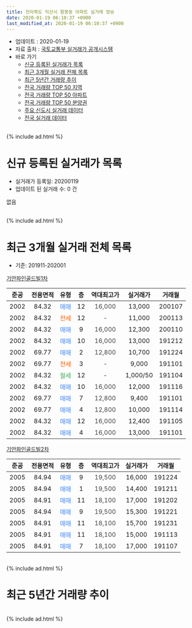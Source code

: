 ```yaml
---
title: 전라북도 익산시 팔봉동 아파트 실거래 정보
date: 2020-01-19 06:10:37 +0900
last_modified_at: 2020-01-19 06:10:37 +0900
---
```


* 업데이트 : 2020-01-19
* 자료 출처 : [국토교통부 실거래가 공개시스템](http://rt.molit.go.kr)
* 바로 가기
    * [신규 등록된 실거래가 목록](#신규-등록된-실거래가-목록)
    * [최근 3개월 실거래 전체 목록](#최근-3개월-실거래-전체-목록)
    * [최근 5년간 거래량 추이](#최근-5년간-거래량-추이)
    * [전국 거래량 TOP 50 지역](https://apt-info.github.io/apt-trade-info/최근-3개월-전국에서-가장-거래가-많이-발생한-지역)
    * [전국 거래량 TOP 50 아파트](https://apt-info.github.io/apt-trade-info/최근-3개월-전국에서-가장-거래가-많이-발생한-아파트)
    * [전국 거래량 TOP 50 분양권](https://apt-info.github.io/apt-trade-info/최근-3개월-전국에서-가장-거래가-많이-발생한-분양권)
    * [주요 신도시 실거래 데이터](https://apt-info.github.io/apt-trade-info/주요-신도시)
    * [전국 실거래 데이터](https://apt-info.github.io/apt-trade-info/전국)
<br>
{% include ad.html %}
<br>

# 신규 등록된 실거래가 목록
* 실거래가 등록일: 20200119
* 업데이트 된 실거래 수: 0 건

없음

<br>
{% include ad.html %}
<br>

# 최근 3개월 실거래 전체 목록
* 기준: 201911-202001


[기안파인골드빌1차](https://search.naver.com/search.naver?query=%EC%A0%84%EB%9D%BC%EB%B6%81%EB%8F%84+%EC%9D%B5%EC%82%B0%EC%8B%9C+%ED%8C%94%EB%B4%89%EB%8F%99+%EA%B8%B0%EC%95%88%ED%8C%8C%EC%9D%B8%EA%B3%A8%EB%93%9C%EB%B9%8C1%EC%B0%A8)

|준공|전용면적|유형|층|역대최고가|실거래가|거래월|
|:---:|:---:|:---:|:---:|:---:|:---:|:---:|
|2002|84.32|<span style="color:#4285f3">매매</span>|12|<span style="color:#444444">16,000</span>|13,000|200107|
|2002|84.32|<span style="color:#ff5a00">전세</span>|12|<span style="color:#444444">-</span>|11,000|200113|
|2002|84.32|<span style="color:#4285f3">매매</span>|9|<span style="color:#444444">16,000</span>|12,300|200110|
|2002|84.32|<span style="color:#4285f3">매매</span>|10|<span style="color:#444444">16,000</span>|13,000|191212|
|2002|69.77|<span style="color:#4285f3">매매</span>|2|<span style="color:#444444">12,800</span>|10,700|191224|
|2002|69.77|<span style="color:#ff5a00">전세</span>|3|<span style="color:#444444">-</span>|9,000|191101|
|2002|84.32|<span style="color:#34a853">월세</span>|12|<span style="color:#444444">-</span>|1,000/50|191104|
|2002|84.32|<span style="color:#4285f3">매매</span>|10|<span style="color:#444444">16,000</span>|12,000|191116|
|2002|69.77|<span style="color:#4285f3">매매</span>|7|<span style="color:#444444">12,800</span>|9,400|191101|
|2002|69.77|<span style="color:#4285f3">매매</span>|4|<span style="color:#444444">12,800</span>|10,000|191114|
|2002|84.32|<span style="color:#4285f3">매매</span>|12|<span style="color:#444444">16,000</span>|12,400|191105|
|2002|84.32|<span style="color:#4285f3">매매</span>|4|<span style="color:#444444">16,000</span>|13,000|191101|

[기안파인골드빌2차](https://search.naver.com/search.naver?query=%EC%A0%84%EB%9D%BC%EB%B6%81%EB%8F%84+%EC%9D%B5%EC%82%B0%EC%8B%9C+%ED%8C%94%EB%B4%89%EB%8F%99+%EA%B8%B0%EC%95%88%ED%8C%8C%EC%9D%B8%EA%B3%A8%EB%93%9C%EB%B9%8C2%EC%B0%A8)

|준공|전용면적|유형|층|역대최고가|실거래가|거래월|
|:---:|:---:|:---:|:---:|:---:|:---:|:---:|
|2005|84.94|<span style="color:#4285f3">매매</span>|9|<span style="color:#444444">19,500</span>|16,000|191224|
|2005|84.94|<span style="color:#4285f3">매매</span>|1|<span style="color:#444444">19,500</span>|14,400|191211|
|2005|84.91|<span style="color:#4285f3">매매</span>|11|<span style="color:#444444">18,100</span>|17,000|191202|
|2005|84.94|<span style="color:#4285f3">매매</span>|9|<span style="color:#444444">19,500</span>|15,300|191221|
|2005|84.91|<span style="color:#4285f3">매매</span>|11|<span style="color:#444444">18,100</span>|15,700|191231|
|2005|84.91|<span style="color:#4285f3">매매</span>|11|<span style="color:#444444">18,100</span>|15,000|191113|
|2005|84.91|<span style="color:#4285f3">매매</span>|7|<span style="color:#444444">18,100</span>|17,000|191107|


<br>
{% include ad.html %}
<br>

# 최근 5년간 거래량 추이


<div style="width:100%;">
    <canvas id="deal_progress" height="200"></canvas>
</div>

<script>
new Chart(document.getElementById("deal_progress"), {
    type: 'line',
    data: {
        labels: ['201501','201502','201503','201504','201505','201506','201507','201508','201509','201510','201511','201512','201601','201602','201603','201604','201605','201606','201607','201608','201609','201610','201611','201612','201701','201702','201703','201704','201705','201706','201707','201708','201709','201710','201711','201712','201801','201802','201803','201804','201805','201806','201807','201808','201809','201810','201811','201812','201901','201902','201903','201904','201905','201906','201907','201908','201909','201910','201911','201912','202001'],
        datasets: [{
            label: '매매',
            pointRadius: 1,
            data: [7, 6, 9, 6, 9, 13, 12, 10, 11, 12, 17, 3, 10, 6, 9, 8, 13, 4, 11, 12, 4, 13, 7, 1, 7, 12, 13, 7, 10, 10, 6, 12, 5, 4, 6, 6, 9, 5, 8, 7, 9, 11, 7, 6, 4, 4, 6, 8, 1, 4, 3, 5, 5, 4, 6, 6, 8, 2, 7, 7, 2],
            borderColor: "rgba(255, 201, 14, 1)",
            backgroundColor: "rgba(255, 201, 14, 0.5)",
            fill: false,
            lineTension: 0
        },{
            label: '전월세',
            pointRadius: 1,
            data: [5, 3, 5, 1, 3, 1, 0, 2, 4, 1, 3, 1, 2, 0, 4, 0, 1, 0, 2, 0, 0, 5, 1, 1, 2, 1, 3, 3, 0, 1, 0, 2, 2, 3, 0, 1, 3, 1, 2, 3, 2, 0, 2, 2, 2, 0, 0, 1, 1, 1, 1, 2, 1, 3, 6, 1, 0, 1, 2, 0, 1],
            borderColor: "rgba(0, 141, 185, 1)",
            backgroundColor: "rgba(0, 141, 185, 0.5)",
            fill: false,
            lineTension: 0
        }
        ]
    },
    options: {
        responsive: true,
        title: {
            display: false
        },
        tooltips: {
            mode: 'index',
            intersect: false
        },
        hover: {
            mode: 'nearest',
            intersect: true
        },
        scales: {
            xAxes: [{
                display: true,
                scaleLabel: {
                    display: true,
                    labelString: '년/월'
                }
            }],
            yAxes: [{
                display: true,
                ticks: {
                    suggestedMin: 0,
                },
                scaleLabel: {
                    display: true,
                    labelString: '실거래 수'
                }
            }]
        }
    }
});

</script>


<br>
{% include ad.html %}
<br>

